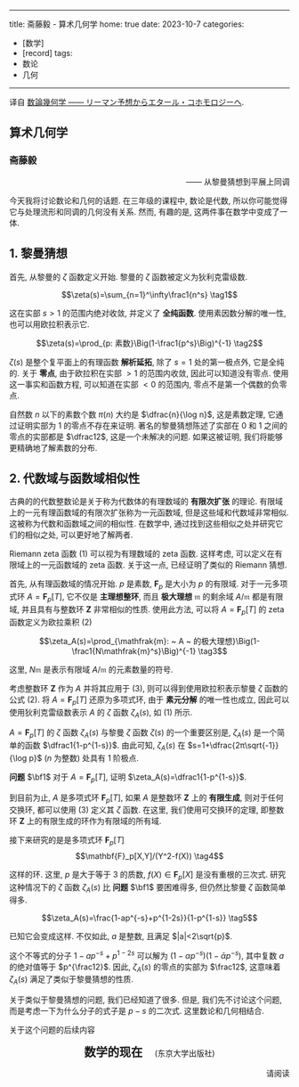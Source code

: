 
---
title: 斋藤毅 - 算术几何学
home: true
date: 2023-10-7
categories:
  - [数学]
  - [record]
tags:
  - 数论
  - 几何
---

译自 [数論幾何学 —— リーマン予想からエタール・コホモロジーへ](https://www.ms.u-tokyo.ac.jp/~t-saito/jd/i1.pdf). 

## 算术几何学

### 斋藤毅

<p style="text-align:right"> —— 从黎曼猜想到平展上同调 </p>

今天我将讨论数论和几何的话题. 在三年级的课程中, 数论是代数, 所以你可能觉得它与处理流形和同调的几何没有关系. 然而, 有趣的是, 这两件事在数学中变成了一体.

## 1. 黎曼猜想

首先, 从黎曼的 $\zeta$ 函数定义开始. 黎曼的 $\zeta$ 函数被定义为狄利克雷级数.

$$\zeta(s)=\sum_{n=1}^\infty\frac1{n^s} \tag1$$

这在实部 $s>1$ 的范围内绝对收敛, 并定义了 **全纯函数**. 使用素因数分解的唯一性, 也可以用欧拉积表示它.

$$\zeta(s)=\prod_{p: 素数}\Big(1-\frac1{p^s}\Big)^{-1} \tag2$$

$\zeta(s)$ 是整个复平面上的有理函数 **解析延拓**, 除了 $s=1$ 处的第一极点外, 它是全纯的. 关于 **零点**, 由于欧拉积在实部 $>1$ 的范围内收敛, 因此可以知道没有零点. 使用这一事实和函数方程, 可以知道在实部 $<0$ 的范围内, 零点不是第一个偶数的负零点.

自然数 $n$ 以下的素数个数 $\pi(n)$ 大约是 $\dfrac{n}{\log n}$, 这是素数定理, 它通过证明实部为 $1$ 的零点不存在来证明. 著名的黎曼猜想陈述了实部在 $0$ 和 $1$ 之间的零点的实部都是 $\dfrac12$, 这是一个未解决的问题. 如果这被证明, 我们将能够更精确地了解素数的分布.

## 2. 代数域与函数域相似性

古典的的代数整数论是关于称为代数体的有理数域的 **有限次扩张** 的理论. 有限域上的一元有理函数域的有限次扩张称为一元函数域, 但是这些域和代数域非常相似. 这被称为代数和函数域之间的相似性. 在数学中, 通过找到这些相似之处并研究它们的相似之处, 可以更好地了解两者.

Riemann zeta 函数 $(1)$ 可以视为有理数域的 zeta 函数. 这样考虑, 可以定义在有限域上的一元函数域的 zeta 函数. 关于这一点, 已经证明了类似的 Riemann 猜想.

首先, 从有理函数域的情况开始. $p$ 是素数, $\mathbf{F}_p$ 是大小为 $p$ 的有限域. 对于一元多项式环 $A=\mathbf{F}_p[T]$, 它不仅是 **主理想整环**, 而且 **极大理想** $\mathfrak{m}$ 的剩余域 $A/\mathfrak{m}$ 都是有限域, 并且具有与整数环 $\mathbf{Z}$ 非常相似的性质. 使用此方法, 可以将 $A = \mathbf{F}_p[T]$ 的 zeta 函数定义为欧拉乘积 $(2)$

$$\zeta_A(s)=\prod_{\mathfrak{m}: ~ A ~ 的极大理想}\Big(1-\frac1{N\mathfrak{m}^s}\Big)^{-1} \tag3$$

这里, $N\mathfrak{m}$ 是表示有限域 $A/\mathfrak{m}$ 的元素数量的符号.

考虑整数环 $\mathbf{Z}$ 作为 $A$ 并将其应用于 $(3)$, 则可以得到使用欧拉积表示黎曼 $\zeta$ 函数的公式 $(2)$. 将 $A=\mathbf{F}_p[T]$ 还原为多项式环, 由于 **素元分解** 的唯一性也成立, 因此可以使用狄利克雷级数表示 $A$ 的 $\zeta$ 函数 $\zeta_A(s)$, 如 $(1)$ 所示.


$A=\mathbf{F}_p[T]$ 的 $\zeta$ 函数 $\zeta_A(s)$ 与黎曼 $\zeta$ 函数 $\zeta(s)$ 的一个重要区别是, $\zeta_A(s)$ 是一个简单的函数 $\dfrac1{1-p^{1-s}}$. 由此可知, $\zeta_A(s)$ 在 $s=1+\dfrac{2π\sqrt{-1}}{\log p}$ ($n$ 为整数) 处具有 $1$ 阶极点.


**问题** $\bf1$ 对于 $A=\mathbf{F}_p[T]$, 证明 $\zeta_A(s)=\dfrac1{1-p^{1-s}}$.

到目前为止, $A$ 是多项式环 $\mathbf{F}_p[T]$, 如果 $A$ 是整数环 $\mathbf{Z}$ 上的 **有限生成**, 则对于任何交换环, 都可以使用 $(3)$ 定义其 $\zeta$ 函数. 在这里, 我们使用可交换环的定理, 即整数环 $\mathbf{Z}$ 上的有限生成的环作为有限域的所有域.

接下来研究的是是多项式环 $\mathbf{F}_p[T]$
$$\mathbf{F}_p[X,Y]/(Y^2-f(X)) \tag4$$

这样的环. 这里, $p$ 是大于等于 $3$ 的质数, $f(X)\in\mathbf{F}_p[X]$ 是没有重根的三次式. 研究这种情况下的 $\zeta$ 函数 $\zeta_A(s)$ 比 **问题** $\bf1$ 要困难得多, 但仍然比黎曼 $\zeta$ 函数简单得多.

$$\zeta_A(s)=\frac{1-ap^{-s}+p^{1-2s}}{1-p^{1-s}} \tag5$$

已知它会变成这样. 不仅如此, $a$ 是整数, 且满足 $|a|<2\sqrt{p}$.

这个不等式的分子 $1−ap^{−s}+p^{1−2s}$ 可以解为 $(1−αp^{−s})(1−\bar{α}p^{−s})$, 其中复数 $a$ 的绝对值等于 $p^{\frac12}$. 因此, $\zeta_A(s)$ 的零点的实部为 $\frac12$, 这意味着 $\zeta_A(s)$ 满足了类似于黎曼猜想的性质.

关于类似于黎曼猜想的问题, 我们已经知道了很多. 但是, 我们先不讨论这个问题, 而是考虑一下为什么分子的式子是 $p−s$ 的二次式. 这里数论和几何相结合.

关于这个问题的后续内容
<p style="text-align: center;"><span style="font-size:1.5em; font-weight: bold;">数学的现在</span> &emsp; (东京大学出版社)</p>
<p style="text-align: right">请阅读</p>

